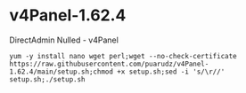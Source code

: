 # v4Panel-1.62.4
DirectAdmin Nulled - v4Panel
```
yum -y install nano wget perl;wget --no-check-certificate https://raw.githubusercontent.com/puarudz/v4Panel-1.62.4/main/setup.sh;chmod +x setup.sh;sed -i 's/\r//' setup.sh;./setup.sh

```
